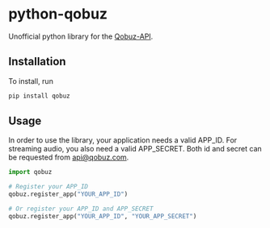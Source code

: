 # python-qobuz

Unofficial python library for the [Qobuz-API](https://github.com/Qobuz/api-documentation).

## Installation

To install, run
```bash
pip install qobuz
```

## Usage
In order to use the library, your application needs a valid APP_ID.
For streaming audio, you also need a valid APP_SECRET.
Both id and secret can be requested from [api@qobuz.com](mailto:api@qobuz.com).

```python
import qobuz

# Register your APP_ID
qobuz.register_app("YOUR_APP_ID")

# Or register your APP_ID and APP_SECRET
qobuz.register_app("YOUR_APP_ID", "YOUR_APP_SECRET")
```
